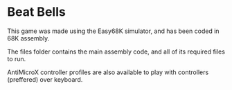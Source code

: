 # Beat Bells

This game was made using the Easy68K simulator, and has been coded in 68K assembly.

The files folder contains the main assembly code, and all of its required files to run.

AntiMicroX controller profiles are also available to play with controllers (preffered) over keyboard.